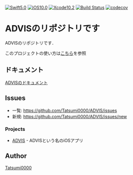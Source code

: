 [![Swift5.0](https://img.shields.io/badge/Swift-5.0-orange.svg)](https://img.shields.io/badge/Swift-5.0-orange.svg)
[![iOS10.0](https://img.shields.io/badge/iOS-%3E%3D10.0-orange.svg)](https://img.shields.io/badge/iOS-%3E%3D10.0-orange.svg)
[![Xcode10.2](https://img.shields.io/badge/Xcode-10.2-blue.svg)](https://img.shields.io/badge/Xcode-10.2-blue.svg)
[![Build Status](https://travis-ci.com/Tatsumi0000/ADVIS.svg?token=6SR2wD8r8ZsrunQvmwZJ&branch=master)](https://travis-ci.com/Tatsumi0000/ADVIS)
[![codecov](https://codecov.io/gh/Tatsumi0000/ADVIS/branch/master/graph/badge.svg?token=zkhh3pRyBH)](https://codecov.io/gh/Tatsumi0000/ADVIS)


ADVISのリポジトリです
====
ADVISのリポジトリです．

このプロジェクトの使い方は[こちら](https://github.com/Tatsumi0000/ADVIS/blob/master/MEMO.md)を参照

## ドキュメント
[ADVISのドキュメント](https://codecov.io/gh/Tatsumi0000/ADVIS)

## Issues
- 一覧: https://github.com/Tatsumi0000/ADVIS/issues
- 新規: https://github.com/Tatsumi0000/ADVIS/issues/new

### Projects

- [ADVIS](https://github.com/Tatsumi0000/ADVIS/tree/master/ADVIS) - ADVISという名のiOSアプリ

## Author

[Tatsumi0000](https://github.com/Tatsumi0000)
